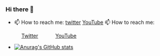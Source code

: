 ### Hi there 👋

<!--
**NGP-Team/NGP-team** is a ✨ _special_ ✨ repository because its `README.md` (this file) appears on your GitHub profile.


- 🔭 we are currently working on 
- 🌱 I’m currently learning ...
- 👯 I’m looking to collaborate on ...
- 🤔 I’m looking for help with ...
- 💬 Ask me about ...
-->
- 📫 How to reach me: [twitter](https://twitter.com/NG_Programmers3) [YouTube](https://www.youtube.com/channel/UCJ-uyFTXsTEbI0GBQwTaeiA)
📫 How to reach me: <br>
<!--
&nbsp;&nbsp;&nbsp;&nbsp;&nbsp;&nbsp;&nbsp;&nbsp;&nbsp;&nbsp; [Email]()
-->
&nbsp;&nbsp;&nbsp;&nbsp;&nbsp;&nbsp;&nbsp;&nbsp;&nbsp;&nbsp; [Twitter](https://twitter.com/NG_Programmers3)
&nbsp;&nbsp;&nbsp;&nbsp;&nbsp;&nbsp;&nbsp;&nbsp;&nbsp;&nbsp; [YouTube ](https://www.youtube.com/channel/UCJ-uyFTXsTEbI0GBQwTaeiA)

<!--
- ![ReadMe Card](https://github-readme-stats.vercel.app/api/pin/?NGP-Team=YourUsername&repo=L20Y)
-->
- [![Anurag's GitHub stats](https://github-readme-stats.vercel.app/api?username=NGP-Team)](https://github.com/anuraghazra/github-readme-stats)

